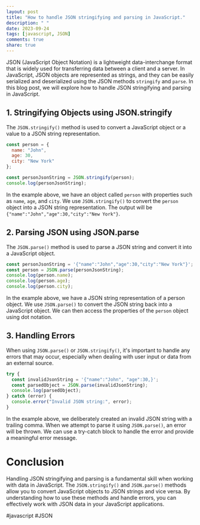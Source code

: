 ```yaml
---
layout: post
title: "How to handle JSON stringifying and parsing in JavaScript."
description: " "
date: 2023-09-24
tags: [javascript, JSON]
comments: true
share: true
---
```


JSON (JavaScript Object Notation) is a lightweight data-interchange format that is widely used for transferring data between a client and a server. In JavaScript, JSON objects are represented as strings, and they can be easily serialized and deserialized using the JSON methods `stringify` and `parse`. In this blog post, we will explore how to handle JSON stringifying and parsing in JavaScript.

## 1. Stringifying Objects using JSON.stringify

The `JSON.stringify()` method is used to convert a JavaScript object or a value to a JSON string representation.

```javascript
const person = {
  name: "John",
  age: 30,
  city: "New York"
};

const personJsonString = JSON.stringify(person);
console.log(personJsonString);
```

In the example above, we have an object called `person` with properties such as `name`, `age`, and `city`. We use `JSON.stringify()` to convert the `person` object into a JSON string representation. The output will be `{"name":"John","age":30,"city":"New York"}`.

## 2. Parsing JSON using JSON.parse

The `JSON.parse()` method is used to parse a JSON string and convert it into a JavaScript object.

```javascript
const personJsonString = '{"name":"John","age":30,"city":"New York"}';
const person = JSON.parse(personJsonString);
console.log(person.name);
console.log(person.age);
console.log(person.city);
```

In the example above, we have a JSON string representation of a person object. We use `JSON.parse()` to convert the JSON string back into a JavaScript object. We can then access the properties of the `person` object using dot notation.

## 3. Handling Errors

When using `JSON.parse()` or `JSON.stringify()`, it's important to handle any errors that may occur, especially when dealing with user input or data from an external source.

```javascript
try {
  const invalidJsonString = '{"name":"John", "age":30,}';
  const parsedObject = JSON.parse(invalidJsonString);
  console.log(parsedObject);
} catch (error) {
  console.error("Invalid JSON string:", error);
}
```

In the example above, we deliberately created an invalid JSON string with a trailing comma. When we attempt to parse it using `JSON.parse()`, an error will be thrown. We can use a try-catch block to handle the error and provide a meaningful error message.

# Conclusion

Handling JSON stringifying and parsing is a fundamental skill when working with data in JavaScript. The `JSON.stringify()` and `JSON.parse()` methods allow you to convert JavaScript objects to JSON strings and vice versa. By understanding how to use these methods and handle errors, you can effectively work with JSON data in your JavaScript applications.

#javascript #JSON